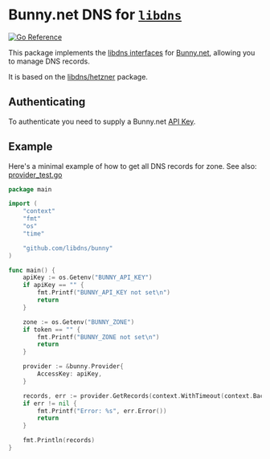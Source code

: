 Bunny.net DNS for [`libdns`](https://github.com/libdns/libdns)
=======================

[![Go Reference](https://pkg.go.dev/badge/test.svg)](https://pkg.go.dev/github.com/libdns/bunny)

This package implements the [libdns interfaces](https://github.com/libdns/libdns) for [Bunny.net](https://docs.bunny.net/reference/bunnynet-api-overview), allowing you to manage DNS records.

It is based on the [libdns/hetzner](https://github.com/libdns/hetzner) package.

## Authenticating

To authenticate you need to supply a Bunny.net [API Key](https://dash.bunny.net/account/settings).

## Example

Here's a minimal example of how to get all DNS records for zone. See also: [provider_test.go](https://github.com/libdns/bunny/blob/master/provider_test.go)

```go
package main

import (
	"context"
	"fmt"
	"os"
	"time"

	"github.com/libdns/bunny"
)

func main() {
	apiKey := os.Getenv("BUNNY_API_KEY")
	if apiKey == "" {
		fmt.Printf("BUNNY_API_KEY not set\n")
		return
	}

	zone := os.Getenv("BUNNY_ZONE")
	if token == "" {
		fmt.Printf("BUNNY_ZONE not set\n")
		return
	}

	provider := &bunny.Provider{
		AccessKey: apiKey,
	}

	records, err := provider.GetRecords(context.WithTimeout(context.Background(), time.Duration(15*time.Second)), zone)
	if err != nil {
        fmt.Printf("Error: %s", err.Error())
        return
	}

	fmt.Println(records)
}

```
